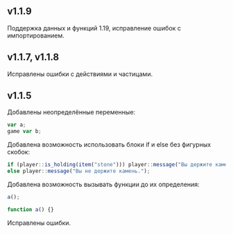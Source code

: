## v1.1.9

Поддержка данных и функций 1.19, исправление ошибок с импортированием.

## v1.1.7, v1.1.8

Исправлены ошибки с действиями и частицами.

## v1.1.5

Добавлены неопределённые переменные:

```ts
var a;
game var b;
```

Добавлена возможность использовать блоки if и else без фигурных скобок:

```ts
if (player::is_holding(item("stone"))) player::message("Вы держите камень!")
else player::message("Вы не держите камень.");
```

Добавлена возможность вызывать функции до их определения:

```ts
a();

function a() {}
```

Исправлены ошибки.
